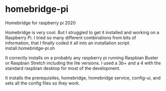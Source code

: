 # homebridge-pi
Homebridge for raspberry pi 2020

Homebridge is very cool. But I struggled to get it installed and working on a Raspberry Pi. I tried so many different combinations from bits of information, that I finally coded it all into an installation script. install.homebridge-pi.sh

It correctly installs on a probably any raspberry pi running Raspbian Buster or Raspbian Stretch including the lite versions. I used a 3b+ and a 4 with the standard raspbian desktop for most of the development.

It installs the prerequisites, homebridge, homebridge service, config-ui, and sets all the config files so they work.
